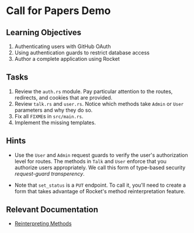 # Call for Papers Demo

## Learning Objectives

  1. Authenticating users with GitHub OAuth
  2. Using authentication guards to restrict database access
  3. Author a complete application using Rocket

## Tasks

  1. Review the `auth.rs` module. Pay particular attention to the routes,
     redirects, and cookies that are provided.
  2. Review `talk.rs` and `user.rs`. Notice which methods take `Admin` or `User`
     parameters and why they do so.
  3. Fix all `FIXME`s in `src/main.rs`.
  4. Implement the missing templates.

## Hints

  * Use the `User` and `Admin` request guards to verify the user's authorization
    level for routes. The methods in `Talk` and `User` enforce that you
    authorize users appropriately. We call this form of type-based security
    _request-guard transperency_.

  * Note that `set_status` is a `PUT` endpoint. To call it, you'll need to
    create a form that takes advantage of Rocket's method reinterpretation
    feature.
  
## Relevant Documentation

  * [Reinterpreting Methods](https://rocket.rs/v0.4/guide/requests/#reinterpreting)
